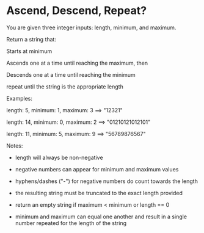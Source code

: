 # Ascend, Descend, Repeat?

You are given three integer inputs: length, minimum, and maximum.

Return a string that:

Starts at minimum

Ascends one at a time until reaching the maximum, then

Descends one at a time until reaching the minimum

repeat until the string is the appropriate length

Examples:

 length: 5, minimum: 1, maximum: 3   ==>  "12321"

 length: 14, minimum: 0, maximum: 2  ==>  "01210121012101"

 length: 11, minimum: 5, maximum: 9  ==>  "56789876567"

Notes:

- length will always be non-negative

- negative numbers can appear for minimum and maximum values

- hyphens/dashes ("-") for negative numbers do count towards the length

- the resulting string must be truncated to the exact length provided

- return an empty string if maximum < minimum or length == 0

- minimum and maximum can equal one another and result in a single number repeated for the length of the string